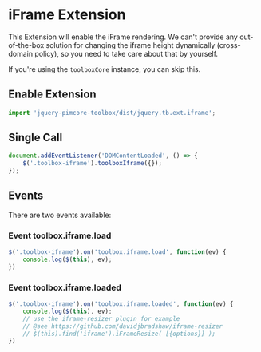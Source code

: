 # iFrame Extension
This Extension will enable the iFrame rendering.
We can't provide any out-of-the-box solution for changing the iframe height dynamically (cross-domain policy), so you need to take care about that by yourself.

If you're using the `toolboxCore` instance, you can skip this.

## Enable Extension
```js
import 'jquery-pimcore-toolbox/dist/jquery.tb.ext.iframe';
```

## Single Call
```javascript
document.addEventListener('DOMContentLoaded', () => {
    $('.toolbox-iframe').toolboxIframe({});
});
```

## Events
There are two events available:

### Event toolbox.iframe.load

```javascript
$('.toolbox-iframe').on('toolbox.iframe.load', function(ev) {
    console.log($(this), ev);
})
```

### Event toolbox.iframe.loaded

```javascript
$('.toolbox-iframe').on('toolbox.iframe.loaded', function(ev) {
    console.log($(this), ev);
    // use the iframe-resizer plugin for example
    // @see https://github.com/davidjbradshaw/iframe-resizer
    // $(this).find('iframe').iFrameResize( [{options}] );
})
```
